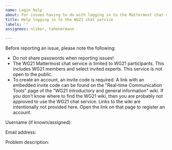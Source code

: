 ```yaml
---
name: Login help
about: For issues having to do with logging in to the Mattermost chat service
title: Help logging in to the WG21 chat service
labels: ''
assignees: nliber, tahonermann

---
```


Before reporting an issue, please note the following:
- Do not share passwords when reporting issues!
- The WG21 Mattermost chat service is limited to WG21 participants.
  This includes WG21 members and select invited experts.
  This service is not open to the public.
- To create an account, an invite code is required.
  A link with an embedded invite code can be found on the "Real-time Communication Tools" page
  of the "WG21 introductory and general information" wiki.
  If you don't know where to find the WG21 wiki, then you are probably not approved to use the
  WG21 chat service.
  Links to the wiki are intentionally not provided here.
  Open the link on that page to register an account.

Username (if known/assigned): 

Email address: 

Problem description:
